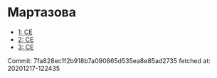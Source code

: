 # Мартазова
- [1: CE](1.md)
- [2: CE](2.md)
- [3: CE](3.md)

Commit: 7fa828ec1f2b918b7a090865d535ea8e85ad2735
 fetched at: 20201217-122435
